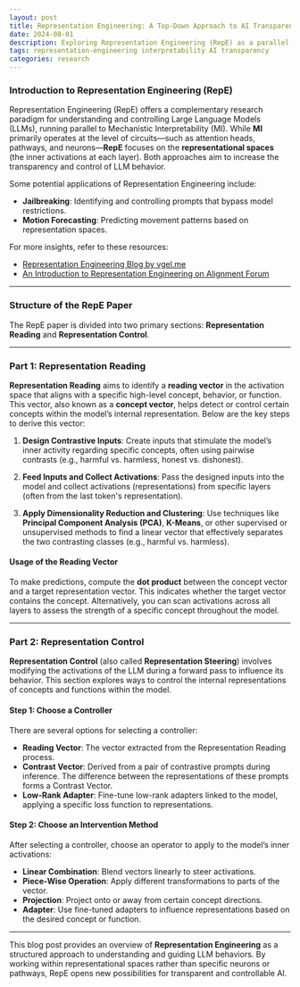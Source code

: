 ```yaml
---
layout: post
title: Representation Engineering: A Top-Down Approach to AI Transparency
date: 2024-08-01
description: Exploring Representation Engineering (RepE) as a parallel research paradigm for interpretability and controllability in LLMs.
tags: representation-engineering interpretability AI transparency
categories: research
---
```


### Introduction to Representation Engineering (RepE)

Representation Engineering (RepE) offers a complementary research paradigm for understanding and controlling Large Language Models (LLMs), running parallel to Mechanistic Interpretability (MI). While **MI** primarily operates at the level of circuits—such as attention heads, pathways, and neurons—**RepE** focuses on the **representational spaces** (the inner activations at each layer). Both approaches aim to increase the transparency and control of LLM behavior.

Some potential applications of Representation Engineering include:
- **Jailbreaking**: Identifying and controlling prompts that bypass model restrictions.
- **Motion Forecasting**: Predicting movement patterns based on representation spaces.

For more insights, refer to these resources:
- [Representation Engineering Blog by vgel.me](https://vgel.me/posts/representation-engineering/)
- [An Introduction to Representation Engineering on Alignment Forum](https://www.alignmentforum.org/posts/3ghj8EuKzwD3MQR5G/an-introduction-to-representation-engineering-an-activation#Activation_Patching)

---

### Structure of the RepE Paper

The RepE paper is divided into two primary sections: **Representation Reading** and **Representation Control**.

---

### Part 1: Representation Reading

**Representation Reading** aims to identify a **reading vector** in the activation space that aligns with a specific high-level concept, behavior, or function. This vector, also known as a **concept vector**, helps detect or control certain concepts within the model’s internal representation. Below are the key steps to derive this vector:

1. **Design Contrastive Inputs**: 
   Create inputs that stimulate the model’s inner activity regarding specific concepts, often using pairwise contrasts (e.g., harmful vs. harmless, honest vs. dishonest).

2. **Feed Inputs and Collect Activations**:
   Pass the designed inputs into the model and collect activations (representations) from specific layers (often from the last token's representation).

3. **Apply Dimensionality Reduction and Clustering**:
   Use techniques like **Principal Component Analysis (PCA)**, **K-Means**, or other supervised or unsupervised methods to find a linear vector that effectively separates the two contrasting classes (e.g., harmful vs. harmless).

#### Usage of the Reading Vector

To make predictions, compute the **dot product** between the concept vector and a target representation vector. This indicates whether the target vector contains the concept. Alternatively, you can scan activations across all layers to assess the strength of a specific concept throughout the model.

---

### Part 2: Representation Control

**Representation Control** (also called **Representation Steering**) involves modifying the activations of the LLM during a forward pass to influence its behavior. This section explores ways to control the internal representations of concepts and functions within the model.

#### Step 1: Choose a Controller

There are several options for selecting a controller:

- **Reading Vector**: The vector extracted from the Representation Reading process.
- **Contrast Vector**: Derived from a pair of contrastive prompts during inference. The difference between the representations of these prompts forms a Contrast Vector.
- **Low-Rank Adapter**: Fine-tune low-rank adapters linked to the model, applying a specific loss function to representations.

#### Step 2: Choose an Intervention Method

After selecting a controller, choose an operator to apply to the model’s inner activations:

- **Linear Combination**: Blend vectors linearly to steer activations.
- **Piece-Wise Operation**: Apply different transformations to parts of the vector.
- **Projection**: Project onto or away from certain concept directions.
- **Adapter**: Use fine-tuned adapters to influence representations based on the desired concept or function.

---

This blog post provides an overview of **Representation Engineering** as a structured approach to understanding and guiding LLM behaviors. By working within representational spaces rather than specific neurons or pathways, RepE opens new possibilities for transparent and controllable AI.
